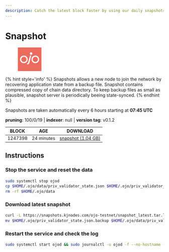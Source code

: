 ```yaml
---
description: Catch the latest block faster by using our daily snapshots.
---
```


# Snapshot

<figure><img src="https://raw.githubusercontent.com/kj89/cosmos-images/main/logos/ojo.png" alt=""><figcaption></figcaption></figure>

{% hint style='info' %}
Snapshots allows a new node to join the network by recovering application state from a backup file. 
Snapshot contains compressed copy of chain data directory. To keep backup files as small as plausible, 
snapshot server is periodically beeing state-synced.
{% endhint %}

Snapshots are taken automatically every 6 hours starting at **07:45 UTC**

**pruning**: 100/0/19 | **indexer**: null | **version tag**: v0.1.2

| BLOCK             | AGE             | DOWNLOAD                                                                                            |
| ----------------- | --------------- | --------------------------------------------------------------------------------------------------- |
| 1247398 | 24 minutes | [snapshot (1.04 GB)](https://snapshots.kjnodes.com/ojo-testnet/snapshot\_latest.tar.lz4) |

## Instructions

### Stop the service and reset the data

```bash
sudo systemctl stop ojod
cp $HOME/.ojo/data/priv_validator_state.json $HOME/.ojo/priv_validator_state.json.backup
rm -rf $HOME/.ojo/data
```

### Download latest snapshot

```bash
curl -L https://snapshots.kjnodes.com/ojo-testnet/snapshot_latest.tar.lz4 | tar -Ilz4 -xf - -C $HOME/.ojo
mv $HOME/.ojo/priv_validator_state.json.backup $HOME/.ojo/data/priv_validator_state.json
```

### Restart the service and check the log

```bash
sudo systemctl start ojod && sudo journalctl -u ojod -f --no-hostname -o cat
```

